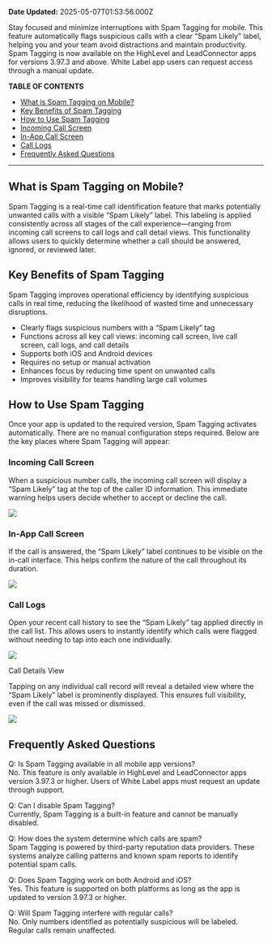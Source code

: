 **Date Updated:** 2025-05-07T01:53:56.000Z

Stay focused and minimize interruptions with Spam Tagging for mobile. This feature automatically flags suspicious calls with a clear “Spam Likely” label, helping you and your team avoid distractions and maintain productivity. Spam Tagging is now available on the HighLevel and LeadConnector apps for versions 3.97.3 and above. White Label app users can request access through a manual update.

**TABLE OF CONTENTS**

* [What is Spam Tagging on Mobile?](#What-is-Spam-Tagging-on-Mobile?)
* [Key Benefits of Spam Tagging](#Key-Benefits-of-Spam-Tagging)
* [How to Use Spam Tagging](#How-to-Use-Spam-Tagging)
* [Incoming Call Screen](#Incoming-Call-Screen)
* [In-App Call Screen](#In-App-Call-Screen)
* [Call Logs](#Call-Logs)
* [Frequently Asked Questions](#Frequently-Asked-Questions)

---

## What is Spam Tagging on Mobile?

Spam Tagging is a real-time call identification feature that marks potentially unwanted calls with a visible “Spam Likely” label. This labeling is applied consistently across all stages of the call experience—ranging from incoming call screens to call logs and call detail views. This functionality allows users to quickly determine whether a call should be answered, ignored, or reviewed later.

## Key Benefits of Spam Tagging

Spam Tagging improves operational efficiency by identifying suspicious calls in real time, reducing the likelihood of wasted time and unnecessary disruptions.

* Clearly flags suspicious numbers with a “Spam Likely” tag
* Functions across all key call views: incoming call screen, live call screen, call logs, and call details
* Supports both iOS and Android devices
* Requires no setup or manual activation
* Enhances focus by reducing time spent on unwanted calls
* Improves visibility for teams handling large call volumes

## How to Use Spam Tagging

Once your app is updated to the required version, Spam Tagging activates automatically. There are no manual configuration steps required. Below are the key places where Spam Tagging will appear:

### Incoming Call Screen

When a suspicious number calls, the incoming call screen will display a “Spam Likely” tag at the top of the caller ID information. This immediate warning helps users decide whether to accept or decline the call.

![](https://s3.amazonaws.com/cdn.freshdesk.com/data/helpdesk/attachments/production/155046212039/original/cXcNX61hNY6jYb9B9DEc8F5xzXTTyG_08w.png?1746562909)

### In-App Call Screen

If the call is answered, the “Spam Likely” label continues to be visible on the in-call interface. This helps confirm the nature of the call throughout its duration.

![](https://s3.amazonaws.com/cdn.freshdesk.com/data/helpdesk/attachments/production/155046212050/original/An97T1Wm3m6h5ys8UrmC3Zo1-Kx377VInA.png?1746562940)  

### Call Logs

Open your recent call history to see the “Spam Likely” tag applied directly in the call list. This allows users to instantly identify which calls were flagged without needing to tap into each one individually.

![](https://s3.amazonaws.com/cdn.freshdesk.com/data/helpdesk/attachments/production/155046212054/original/P8d3eSfujHdyVZ4uA8G-TOAn5nlbS9vATA.png?1746562958)  

Call Details View

Tapping on any individual call record will reveal a detailed view where the “Spam Likely” label is prominently displayed. This ensures full visibility, even if the call was missed or dismissed.

![](https://s3.amazonaws.com/cdn.freshdesk.com/data/helpdesk/attachments/production/155046212058/original/-U3wDIqDjtXVhBu8ozcUPEmrBuXTNFzVSQ.png?1746562992)  
  
  
## Frequently Asked Questions

Q: Is Spam Tagging available in all mobile app versions?  
 No. This feature is only available in HighLevel and LeadConnector apps version 3.97.3 or higher. Users of White Label apps must request an update through support.

Q: Can I disable Spam Tagging?  
 Currently, Spam Tagging is a built-in feature and cannot be manually disabled.

Q: How does the system determine which calls are spam?  
 Spam Tagging is powered by third-party reputation data providers. These systems analyze calling patterns and known spam reports to identify potential spam calls.

Q: Does Spam Tagging work on both Android and iOS?  
 Yes. This feature is supported on both platforms as long as the app is updated to version 3.97.3 or higher.

Q: Will Spam Tagging interfere with regular calls?  
 No. Only numbers identified as potentially suspicious will be labeled. Regular calls remain unaffected.

  